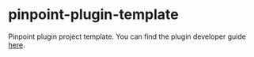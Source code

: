 # pinpoint-plugin-template
Pinpoint plugin project template. You can find the plugin developer guide [here](http://naver.github.io/pinpoint/plugindevguide.html).
